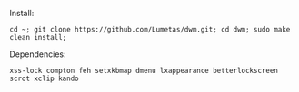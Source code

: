 Install:
~~~
cd ~; git clone https://github.com/Lumetas/dwm.git; cd dwm; sudo make clean install; 
~~~
Dependencies: 
~~~
xss-lock compton feh setxkbmap dmenu lxappearance betterlockscreen scrot xclip kando
~~~
